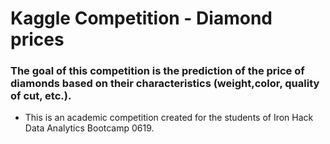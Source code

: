 # Kaggle Competition - Diamond prices

### The goal of this competition is the prediction of the price of diamonds based on their characteristics (weight,color, quality of cut, etc.).


- This is an academic competition created for the students of Iron Hack Data Analytics Bootcamp 0619.
